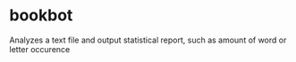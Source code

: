 # bookbot

Analyzes a text file and output statistical report,
such as amount of word or letter occurence